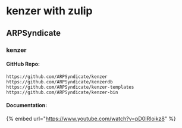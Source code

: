 # kenzer with zulip

## ARPSyndicate

### kenzer

#### GitHub Repo:

```
https://github.com/ARPSyndicate/kenzer
https://github.com/ARPSyndicate/kenzerdb
https://github.com/ARPSyndicate/kenzer-templates
https://github.com/ARPSyndicate/kenzer-bin
```

#### Documentation:

{% embed url="https://www.youtube.com/watch?v=pD0IRloikz8" %}
